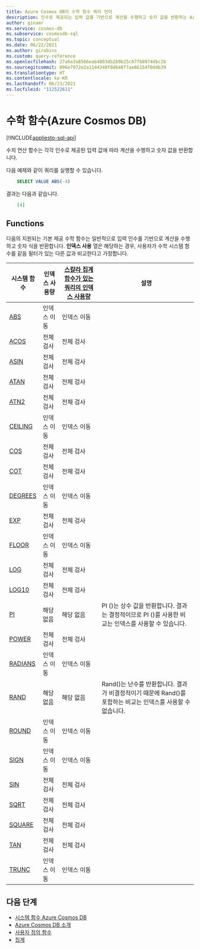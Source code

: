 ```yaml
---
title: Azure Cosmos DB의 수학 함수 쿼리 언어
description: 인수로 제공되는 입력 값을 기반으로 계산을 수행하고 숫자 값을 반환하는 Azure Cosmos DB의 수학 함수에 대해 알아봅니다.
author: ginamr
ms.service: cosmos-db
ms.subservice: cosmosdb-sql
ms.topic: conceptual
ms.date: 06/22/2021
ms.author: girobins
ms.custom: query-reference
ms.openlocfilehash: 27a6a3a8566eab4803db2b9b25c87fb8974dbc2b
ms.sourcegitcommit: 096e7972e2a1144348f8d648f7ae66154f0d4b39
ms.translationtype: HT
ms.contentlocale: ko-KR
ms.lasthandoff: 06/23/2021
ms.locfileid: "112522611"
---
```

# <a name="mathematical-functions-azure-cosmos-db"></a>수학 함수(Azure Cosmos DB)  
[!INCLUDE[appliesto-sql-api](includes/appliesto-sql-api.md)]

수치 연산 함수는 각각 인수로 제공된 입력 값에 따라 계산을 수행하고 숫자 값을 반환합니다.

다음 예제와 같이 쿼리를 실행할 수 있습니다.

```sql
    SELECT VALUE ABS(-4)
```

결과는 다음과 같습니다.

```json
    [4]
```

## <a name="functions"></a>Functions

다음의 지원되는 기본 제공 수학 함수는 일반적으로 입력 인수를 기반으로 계산을 수행하고 숫자 식을 반환합니다. **인덱스 사용** 열은 해당하는 경우, 사용자가 수학 시스템 함수를 같음 필터가 있는 다른 값과 비교한다고 가정합니다.
 
| 시스템 함수                 | 인덱스 사용량 | [스칼라 집계 함수가 있는 쿼리의 인덱스 사용량](index-overview.md#index-utilization-for-scalar-aggregate-functions) | 설명                                                      |
| ------------------------------- | ----------- | ------------------------------------------------------ | ------------------------------------------------------------ |
| [ABS](sql-query-abs.md)         | 인덱스 이동  | 인덱스 이동                                             |                                                              |
| [ACOS](sql-query-acos.md)       | 전체 검사   | 전체 검사                                              |                                                              |
| [ASIN](sql-query-asin.md)       | 전체 검사   | 전체 검사                                              |                                                              |
| [ATAN](sql-query-atan.md)       | 전체 검사   | 전체 검사                                              |                                                              |
| [ATN2](sql-query-atn2.md)       | 전체 검사   | 전체 검사                                              |                                                              |
| [CEILING](sql-query-ceiling.md) | 인덱스 이동  | 인덱스 이동                                             |                                                              |
| [COS](sql-query-cos.md)         | 전체 검사   | 전체 검사                                              |                                                              |
| [COT](sql-query-cot.md)         | 전체 검사   | 전체 검사                                              |                                                              |
| [DEGREES](sql-query-degrees.md) | 인덱스 이동  | 인덱스 이동                                             |                                                              |
| [EXP](sql-query-exp.md)         | 전체 검사   | 전체 검사                                              |                                                              |
| [FLOOR](sql-query-floor.md)     | 인덱스 이동  | 인덱스 이동                                             |                                                              |
| [LOG](sql-query-log.md)         | 전체 검사   | 전체 검사                                              |                                                              |
| [LOG10](sql-query-log10.md)     | 전체 검사   | 전체 검사                                              |                                                              |
| [PI](sql-query-pi.md)           | 해당 없음         | 해당 없음                                                    | PI ()는 상수 값을 반환합니다. 결과는 결정적이므로 PI ()를 사용한 비교는 인덱스를 사용할 수 있습니다. |
| [POWER](sql-query-power.md)     | 전체 검사   | 전체 검사                                              |                                                              |
| [RADIANS](sql-query-radians.md) | 인덱스 이동  | 인덱스 이동                                             |                                                              |
| [RAND](sql-query-rand.md)       | 해당 없음         | 해당 없음                                                    | Rand()는 난수를 반환합니다. 결과가 비결정적이기 때문에 Rand()를 포함하는 비교는 인덱스를 사용할 수 없습니다. |
| [ROUND](sql-query-round.md)     | 인덱스 이동  | 인덱스 이동                                             |                                                              |
| [SIGN](sql-query-sign.md)       | 인덱스 이동  | 인덱스 이동                                             |                                                              |
| [SIN](sql-query-sin.md)         | 전체 검사   | 전체 검사                                              |                                                              |
| [SQRT](sql-query-sqrt.md)       | 전체 검사   | 전체 검사                                              |                                                              |
| [SQUARE](sql-query-square.md)   | 전체 검사   | 전체 검사                                              |                                                              |
| [TAN](sql-query-tan.md)         | 전체 검사   | 전체 검사                                              |                                                              |
| [TRUNC](sql-query-trunc.md)     | 인덱스 이동  | 인덱스 이동                                              |                                                              |
## <a name="next-steps"></a>다음 단계

- [시스템 함수 Azure Cosmos DB](sql-query-system-functions.md)
- [Azure Cosmos DB 소개](introduction.md)
- [사용자 정의 함수](sql-query-udfs.md)
- [집계](sql-query-aggregate-functions.md)
